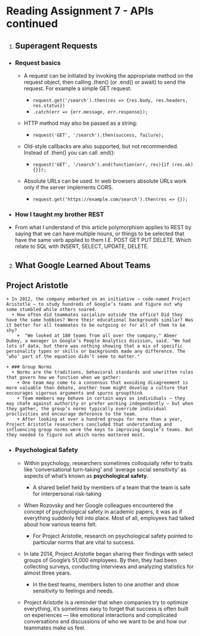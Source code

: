 # **Reading Assignment 7 - APIs continued**

1. ## **Superagent Requests**
  + ### Request basics
    + A request can be initiated by invoking the appropriate method on the request object, then calling .then() (or .end() or await) to send the request. For example a simple GET request:
      + `request.get('/search').then(res => {res.body, res.headers, res.status})`
      + `.catch(err => {err.message, err.response});`
        
    + HTTP method may also be passed as a string:
      + `request('GET', '/search').then(success, failure);`
    
    + Old-style callbacks are also supported, but not recommended. Instead of .then() you can call .end():
      + `request('GET', '/search').end(function(err, res){if (res.ok){}});`
    
    + Absolute URLs can be used. In web browsers absolute URLs work only if the server implements CORS.
      + `request.get('https://example.com/search').then(res => {});`
      
 + ### **How I taught my brother REST**
  + From what I understand of this article polymorphism applies to REST by saying that we can have multiple nouns, or things to be selected that have the same verb applied to them I.E. POST GET PUT DELETE. Which relate to SQL with INSERT, SELECT, UPDATE, DELETE.
      
2. ## **What Google Learned About Teams**

  ## Project Aristotle
    + In 2012, the company embarked on an initiative — code-named Project Aristotle — to study hundreds of Google’s teams and figure out why some stumbled while others soared.
      + How often did teammates socialize outside the office? Did they have the same hobbies? Were their educational backgrounds similar? Was it better for all teammates to be outgoing or for all of them to be shy?
        +  "We looked at 180 teams from all over the company," Abeer Dubey, a manager in Google’s People Analytics division, said. "We had lots of data, but there was nothing showing that a mix of specific personality types or skills or backgrounds made any difference. The ‘who’ part of the equation didn’t seem to matter."

    + ### Group Norms
      + Norms are the traditions, behavioral standards and unwritten rules that govern how we function when we gather: 
        + One team may come to a consensus that avoiding disagreement is more valuable than debate, another team might develop a culture that encourages vigorous arguments and spurns groupthink
        + Team members may behave in certain ways as individuals — they may chafe against authority or prefer working independently — but when they gather, the group’s norms typically override individual proclivities and encourage deference to the team.
        + After looking at over a hundred groups for more than a year, Project Aristotle researchers concluded that understanding and influencing group norms were the keys to improving Google’s teams. But they needed to figure out which norms mattered most.

   + ### Psychological Safety
      + Within psychology, researchers sometimes colloquially refer to traits like 'conversational turn-taking' and 'average social sensitivity' as aspects of what’s known as **psychological safety**.  
        + A shared belief held by members of a team that the team is safe for interpersonal risk-taking 

      + When Rozovsky and her Google colleagues encountered the concept of psychological safety in academic papers, it was as if everything suddenly fell into place. Most of all, employees had talked about how various teams felt. 
        + For Project Aristotle, research on psychological safety pointed to particular norms that are vital to success. 

      + In late 2014, Project Aristotle began sharing their findings with select groups of Google’s 51,000 employees. By then, they had been collecting surveys, conducting interviews and analyzing statistics for almost three years.
        + In the best teams, members listen to one another and show sensitivity to feelings and needs.
        
      + Project Aristotle is a reminder that when companies try to optimize everything, it’s sometimes easy to forget that success is often built on experiences — like emotional interactions and complicated conversations and discussions of who we want to be and how our teammates make us feel. 
